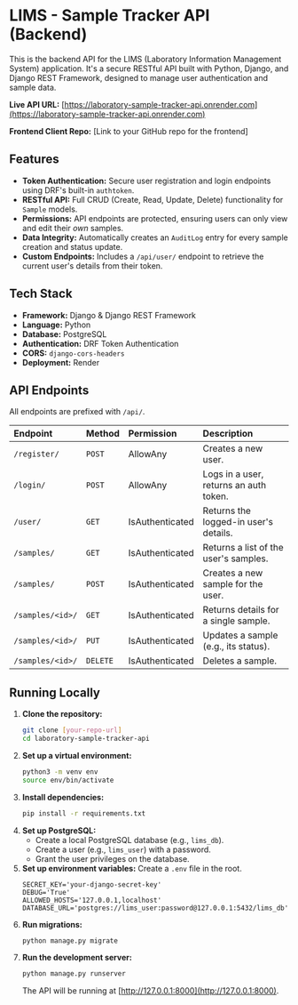 # LIMS - Sample Tracker API (Backend)

This is the backend API for the LIMS (Laboratory Information Management System) application. It's a secure RESTful API built with Python, Django, and Django REST Framework, designed to manage user authentication and sample data.

**Live API URL:** [https://laboratory-sample-tracker-api.onrender.com](https://laboratory-sample-tracker-api.onrender.com)

**Frontend Client Repo:** [Link to your GitHub repo for the frontend]

## Features

* **Token Authentication:** Secure user registration and login endpoints using DRF's built-in `authtoken`.
* **RESTful API:** Full CRUD (Create, Read, Update, Delete) functionality for `Sample` models.
* **Permissions:** API endpoints are protected, ensuring users can only view and edit their *own* samples.
* **Data Integrity:** Automatically creates an `AuditLog` entry for every sample creation and status update.
* **Custom Endpoints:** Includes a `/api/user/` endpoint to retrieve the current user's details from their token.

## Tech Stack

* **Framework:** Django & Django REST Framework
* **Language:** Python
* **Database:** PostgreSQL
* **Authentication:** DRF Token Authentication
* **CORS:** `django-cors-headers`
* **Deployment:** Render

## API Endpoints

All endpoints are prefixed with `/api/`.

| Endpoint | Method | Permission | Description |
| :--- | :--- | :--- | :--- |
| `/register/` | `POST` | AllowAny | Creates a new user. |
| `/login/` | `POST` | AllowAny | Logs in a user, returns an auth token. |
| `/user/` | `GET` | IsAuthenticated | Returns the logged-in user's details. |
| `/samples/` | `GET` | IsAuthenticated | Returns a list of the user's samples. |
| `/samples/` | `POST` | IsAuthenticated | Creates a new sample for the user. |
| `/samples/<id>/` | `GET` | IsAuthenticated | Returns details for a single sample. |
| `/samples/<id>/` | `PUT` | IsAuthenticated | Updates a sample (e.g., its status). |
| `/samples/<id>/` | `DELETE` | IsAuthenticated | Deletes a sample. |

## Running Locally

1.  **Clone the repository:**
    ```bash
    git clone [your-repo-url]
    cd laboratory-sample-tracker-api
    ```
2.  **Set up a virtual environment:**
    ```bash
    python3 -m venv env
    source env/bin/activate
    ```
3.  **Install dependencies:**
    ```bash
    pip install -r requirements.txt
    ```
4.  **Set up PostgreSQL:**
    * Create a local PostgreSQL database (e.g., `lims_db`).
    * Create a user (e.g., `lims_user`) with a password.
    * Grant the user privileges on the database.
5.  **Set up environment variables:**
    Create a `.env` file in the root.
    ```env
    SECRET_KEY='your-django-secret-key'
    DEBUG='True'
    ALLOWED_HOSTS='127.0.0.1,localhost'
    DATABASE_URL='postgres://lims_user:password@127.0.0.1:5432/lims_db'
    ```
6.  **Run migrations:**
    ```bash
    python manage.py migrate
    ```
7.  **Run the development server:**
    ```bash
    python manage.py runserver
    ```
    The API will be running at [http://127.0.0.1:8000](http://127.0.0.1:8000).